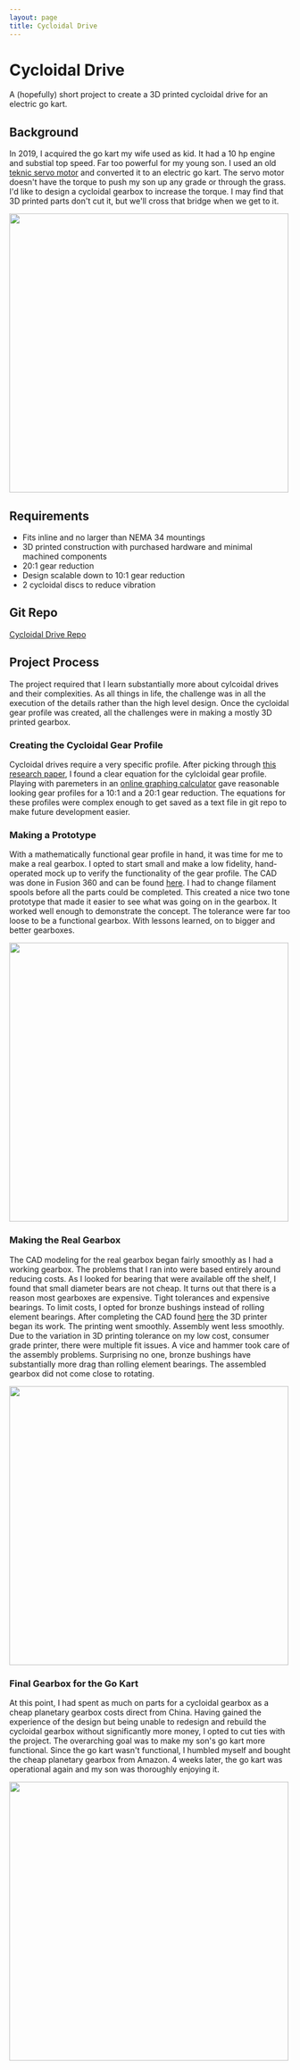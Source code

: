```yaml
---
layout: page
title: Cycloidal Drive
---
```

# Cycloidal Drive
A (hopefully) short project to create a 3D printed cycloidal drive for an electric go kart.

## Background
In 2019, I acquired the go kart my wife used as kid.  It had a 10 hp engine and substial top speed.  Far too powerful for my young son.  I used an old [teknic servo motor](https://www.teknic.com/model-info/CPM-MCVC-3432P-RLS/) and converted it to an electric go kart.  The servo motor doesn't have the torque to push my son up any grade or through the grass.  I'd like to design a cycloidal gearbox to increase the torque.  I may find that 3D printed parts don't cut it, but we'll cross that bridge when we get to it.</p>

<img src="../assets/img/gokart.jpg" width="500">

## Requirements
- Fits inline and no larger than NEMA 34 mountings
- 3D printed construction with purchased hardware and minimal machined components
- 20:1 gear reduction
- Design scalable down to 10:1 gear reduction
- 2 cycloidal discs to reduce vibration

## Git Repo
[Cycloidal Drive Repo](https://github.com/pburgeson/cycloidaldrive)

## Project Process
The project required that I learn substantially more about cylcoidal drives and their complexities.  As all things in life, the challenge was in all the execution of the details rather than the high level design.  Once the cycloidal gear profile was created, all the challenges were in making a mostly 3D printed gearbox.

### Creating the Cycloidal Gear Profile
Cycloidal drives require a very specific profile.  After picking through [this research paper](https://www.researchgate.net/publication/324392041_Determination_of_Real_Clearances_Between_Cycloidal_Speed_Reducer_Elements_by_the_Application_of_Heuristic_Optimization), I found a clear equation for the cylcloidal gear profile.  Playing with paremeters in an [online graphing calculator](https://www.desmos.com/calculator) gave reasonable looking gear profiles for a 10:1 and a 20:1 gear reduction.  The equations for these profiles were complex enough to get saved as a text file in git repo to make future development easier.

### Making a Prototype
With a mathematically functional gear profile in hand, it was time for me to make a real gearbox.  I opted to start small and make a low fidelity, hand-operated mock up to verify the functionality of the gear profile.  The CAD was done in Fusion 360 and can be found [here](tbd).  I had to change filament spools before all the parts could be completed.  This created a nice two tone prototype that made it easier to see what was going on in the gearbox.  It worked well enough to demonstrate the concept.  The tolerance were far too loose to be a functional gearbox.  With lessons learned, on to bigger and better gearboxes.

<img src="../assets/img/gokart.jpg" width="500">

### Making the Real Gearbox
The CAD modeling for the real gearbox began fairly smoothly as I had a working gearbox.  The problems that I ran into were based entirely around reducing costs.  As I looked for bearing that were available off the shelf, I found that small diameter bears are not cheap.  It turns out that there is a reason most gearboxes are expensive.  Tight tolerances and expensive bearings.  To limit costs, I opted for bronze bushings instead of rolling element bearings.  After completing the CAD found [here](tbd) the 3D printer began its work.  The printing went smoothly.  Assembly went less smoothly.  Due to the variation in 3D printing tolerance on my low cost, consumer grade printer, there were multiple fit issues.  A vice and hammer took care of the assembly problems.  Surprising no one, bronze bushings have substantially more drag than rolling element bearings.  The assembled gearbox did not come close to rotating.

<img src="../assets/img/gokart.jpg" width="500">

### Final Gearbox for the Go Kart
At this point, I had spent as much on parts for a cycloidal gearbox as a cheap planetary gearbox costs direct from China.  Having gained the experience of the design but being unable to redesign and rebuild the cycloidal gearbox without significantly more money, I opted to cut ties with the project.  The overarching goal was to make my son's go kart more functional.  Since the go kart wasn't functional, I humbled myself and bought the cheap planetary gearbox from Amazon.  4 weeks later, the go kart was operational again and my son was thoroughly enjoying it.

<img src="../assets/img/gokart.jpg" width="500">
